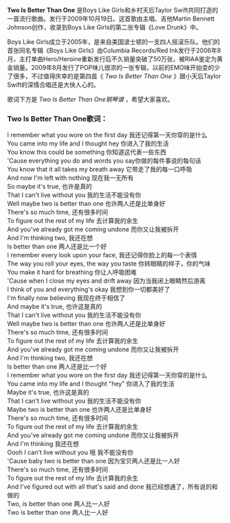 

**Two Is Better Than One** 是Boys Like Girls和乡村天后Taylor
Swift共同打造的一首流行歌曲。发行于2009年10月19日。这首歌由主唱、吉他Martin Bennett Johnson创作，收录到Boys Like
Girls的第二张专辑《Love Drunk》中。

  
Boys Like Girls成立于2005年，是来自美国波士顿的一支四人摇滚乐队。他们的首张同名专辑《Boys Like Girls》由Columbia
Records/Red
Ink发行于2006年8月，主打单曲Hero/Heroine重新发行后不久销量突破了50万张，被RIAA鉴定为黄金销量。2009年8月发行了POP味儿很浓的一张专辑，以前的EMO味开始变的少了很多，不过值得庆幸的是第四首《
_Two Is Better Than One_ 》跟小天后Taylor Swift的深情合唱还是大快人心的。

  
歌词下方是 _Two Is Better Than One钢琴谱_ ，希望大家喜欢。

### Two Is Better Than One歌词：

I remember what you wore on the first day 我还记得第一天你穿的是什么  
You came into my life and I thought hey 你进入了我的生活  
You know this could be something 你知道这代表一些东西  
'Cause everything you do and words you say你做的每件事说的每句话  
You know that it all takes my breath away 它带走了我的每一口呼吸  
And now I'm left with nothing 现在我一无所有  
So maybe it's true, 也许是真的  
That I can't live without you 我的生活不能没有你  
Well maybe two is better than one 也许两人还是比单身好  
There's so much time, 还有很多时间  
To figure out the rest of my life 去计算我的余生  
And you've already got me coming undone 而你又让我被拆开  
And I'm thinking two, 我还在想  
Is better than one 两人还是比一个好  
I remember every look upon your face, 我还记得你脸上的每一个表情  
The way you roll your eyes, the way you taste 你转眼睛的样子，你的气味  
You make it hard for breathing 你让人呼吸困难  
'Cause when I close my eyes and drift away 因为当我闭上眼睛然后游离  
I think of you and everything's okay 我想到你一切都美好了  
I'm finally now believing 我现在终于相信了  
And maybe it's true, 也许这是真的  
That I can't live without you 我的生活不能没有你  
Well maybe two is better than one 也许两人还是比单身好  
There's so much time, 还有很多时间  
To figure out the rest of my life 去计算我的余生  
And you've already got me coming undone 而你又让我被拆开  
And I'm thinking two, 我还在想  
Is better than one 两人还是比一个好  
I remember what you wore on the first day 我还记得第一天你穿的是什么  
You came into my life and I thought "hey" 你进入了我的生活  
Maybe it's true, 也许这是真的  
That I can't live without you 我的生活不能没有你  
Maybe two is better than one 也许两人还是比单身好  
There's so much time, 还有很多时间  
To figure out the rest of my life 去计算我的余生  
And you've already got me coming undone 而你又让我被拆开  
And I'm thinking 我还在想  
Oooh I can't live without you 哦 我不能没有你  
'Cause baby two is better than one 因为宝贝两人还是比一人好  
There's so much time, 还有很多时间  
To figure out the rest of my life 去计算我的余生  
And I've figured out with all that's said and done 我已经想通了，所有说的和做的  
Two, is better than one 两人比一人好  
Two is better than one 两人比一人好


